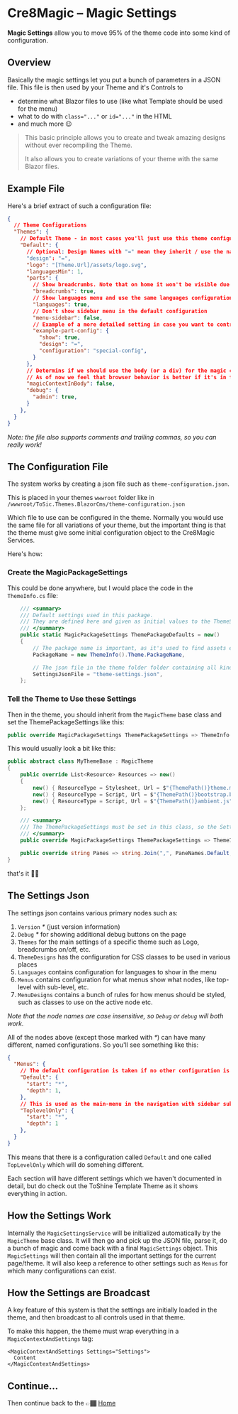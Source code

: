 # Cre8Magic – Magic Settings

**Magic Settings** allow you to move 95% of the theme code into some kind of configuration. 

## Overview

Basically the magic settings let you put a bunch of parameters in a JSON file.
This file is then used by your Theme and it's Controls to 

* determine what Blazor files to use (like what Template should be used for the menu)
* what to do with `class="..."` or `id="..."` in the HTML
* and much more 😉

> This basic principle allows you to create and tweak amazing designs
> without ever recompiling the Theme.
> 
> It also allows you to create variations of your theme with the same Blazor files.

## Example File

Here's a brief extract of such a configuration file:

```json
{
  // Theme Configurations
  "Themes": {
    // Default Theme - in most cases you'll just use this theme configuration
    "Default": {
      // Optional: Design Names with "=" mean they inherit / use the name already existing - in this case "Default"
      "design": "=",
      "logo": "[Theme.Url]/assets/logo.svg",
      "languagesMin": 1,
      "parts": {
        // Show breadcrumbs. Note that on home it won't be visible due to CSS rules + MagicContext)
        "breadcrumbs": true,
        // Show languages menu and use the same languages configuration name as this theme - in this case "Default"
        "languages": true,
        // Don't show sidebar menu in the default configuration
        "menu-sidebar": false,
        // Example of a more detailed setting in case you want to control everything
        "example-part-config": {
          "show": true,
          "design": "=",
          "configuration": "special-config",
        }
      },
      // Determins if we should use the body (or a div) for the magic context
      // As of now we feel that browser behavior is better if it's in the div-tag (false)
      "magicContextInBody": false,
      "debug": {
        "admin": true,
      }
    },
  }
}
```

_Note: the file also supports comments and trailing commas, so you can really work!_

## The Configuration File

The system works by creating a json file such as `theme-configuration.json`.

This is placed in your themes `wwwroot` folder like in `/wwwroot/ToSic.Themes.BlazorCms/theme-configuration.json`

Which file to use can be configured in the theme. 
Normally you would use the same file for all variations of your theme, but the important thing is that the theme
must give some initial configuration object to the Cre8Magic Services. 

Here's how:

### Create the MagicPackageSettings

This could be done anywhere, but I would place the code in the `ThemeInfo.cs` file:

```c#
    /// <summary>
    /// Default settings used in this package.
    /// They are defined here and given as initial values to the ThemeSettingsService in the Default Razor file.
    /// </summary>
    public static MagicPackageSettings ThemePackageDefaults = new()
    {
        // The package name is important, as it's used to find assets etc.
        PackageName = new ThemeInfo().Theme.PackageName,

        // The json file in the theme folder folder containing all kinds of settings etc.
        SettingsJsonFile = "theme-settings.json",
    };
```

### Tell the Theme to Use these Settings

Then in the theme, you should inherit from the `MagicTheme` base class and set the ThemePackageSettings like this:

```c#
public override MagicPackageSettings ThemePackageSettings => ThemeInfo.ThemePackageDefaults;
```

This would usually look a bit like this:

```c#
public abstract class MyThemeBase : MagicTheme
{
    public override List<Resource> Resources => new()
    {
        new() { ResourceType = Stylesheet, Url = $"{ThemePath()}theme.min.css" },       // Bootstrap generated with Sass/Webpack
        new() { ResourceType = Script, Url = $"{ThemePath()}bootstrap.bundle.min.js" }, // Bootstrap JS
        new() { ResourceType = Script, Url = $"{ThemePath()}ambient.js", },             // Ambient JS for page Up-button etc.
    };

    /// <summary>
    /// The ThemePackageSettings must be set in this class, so the Settings initializer can pick it up.
    /// </summary>
    public override MagicPackageSettings ThemePackageSettings => ThemeInfo.ThemePackageDefaults;

    public override string Panes => string.Join(",", PaneNames.Default, PaneNameHeader);
}
```

that's it ✌🏽

## The Settings Json

The settings json contains various primary nodes such as:

1. `Version` _*_ (just version information)
1. `Debug` _*_ for showing additional debug buttons on the page
1. `Themes` for the main settings of a specific theme such as Logo, breadcrumbs on/off, etc.
1. `ThemeDesigns` has the configuration for CSS classes to be used in various places
1. `Languages` contains configuration for languages to show in the menu
1. `Menus` contains configuration for what menus show what nodes, like top-level with sub-level, etc.
1. `MenuDesigns` contains a bunch of rules for how menus should be styled, such as classes to use on the active node etc.

_Note that the node names are case insensitive, so `Debug` or `debug` will both work._

All of the nodes above (except those marked with _*_) can have many different, named configurations. 
So you'll see something like this:

```json
{
  "Menus": {
    // The default configuration is taken if no other configuration is used
    "Default": {
      "start": "*",
      "depth": 1,
    },
    // This is used as the main-menu in the navigation with sidebar submenu
    "ToplevelOnly": {
      "start": "*",
      "depth": 1
    },
  }
}
```

This means that there is a configuration called `Default` and one called `TopLevelOnly` which will do somehing different. 

Each section will have different settings which we haven't documented in detail, 
but do check out the ToShine Template Theme as it shows everything in action. 

## How the Settings Work

Internally the `MagicSettingsService` will be initialized automatically by the `MagicTheme` base class. 
It will then go and pick up the JSON file, parse it, do a bunch of magic and come back with a final `MagicSettings` object.
This `MagicSettings` will then contain all the important settings for the current page/theme.
It will also keep a reference to other settings such as `Menus` for which many configurations can exist. 

## How the Settings are Broadcast

A key feature of this system is that the settings are initially loaded in the theme, 
and then broadcast to all controls used in that theme. 

To make this happen, the theme must wrap everything in a `MagicContextAndSettings` tag:

```razor
<MagicContextAndSettings Settings="Settings">
  Content
</MagicContextAndSettings>
```


## Continue...

Then continue back to the 👉🏾 [Home](../readme.md)